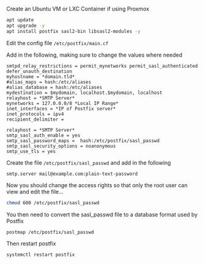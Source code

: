 Create an Ubuntu VM or LXC Container if using Proxmox

```bash
apt update
apt upgrade -y
apt install postfix sasl2-bin libsasl2-modules -y
```

Edit the config file ```/etc/postfix/main.cf```

Add in the following, making sure to change the values where needed

```
smtpd_relay_restrictions = permit_mynetworks permit_sasl_authenticated defer_unauth_destination
myhostname = *domain.tld*
#alias_maps = hash:/etc/aliases
#alias_database = hash:/etc/aliases
mydestination = $mydomain, localhost.$mydomain, localhost
relayhost = *SMTP Server*
mynetworks = 127.0.0.0/8 *Local IP Range*
inet_interfaces = *IP of Postfix server*
inet_protocols = ipv4
recipient_delimiter =

relayhost = *SMTP Server*
smtp_sasl_auth_enable = yes
smtp_sasl_password_maps =  hash:/etc/postfix/sasl_passwd
smtp_sasl_security_options = noanonymous 
smtp_use_tls = yes
```

Create the file ```/etc/postfix/sasl_passwd``` and add in the following

```
smtp.server mail@example.com:plain-text-password
```

Now you should change the access rights so that only the root user can view and edit the file...

```bash
chmod 600 /etc/postfix/sasl_passwd
```

You then need to convert the sasl_passwd file to a database format used by Postfix

```bash
postmap /etc/postfix/sasl_passwd
```

Then restart postfix

```bash
systemctl restart postfix
```